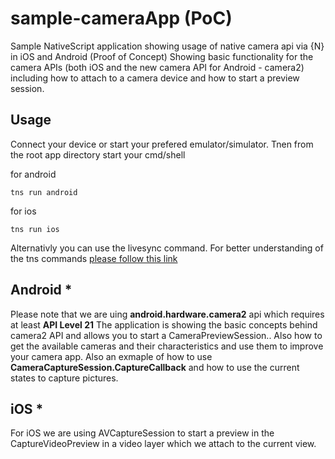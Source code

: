 # sample-cameraApp (PoC)
Sample NativeScript application showing usage of native camera api via {N} in iOS and Android (Proof of Concept)
Showing basic functionality for the camera APIs (both iOS and the new camera API for Android - camera2) 
including how to attach to a camera device and how to start a preview session.

## Usage
Connect your device or start your prefered emulator/simulator.
Tnen from the root app directory start your cmd/shell

for android
```
tns run android
```
for ios
```
tns run ios
```
Alternativly you can use the livesync command.
For better understanding of the tns commands [please follow this link](http://docs.nativescript.org/start/getting-started#development-workflow)

## Android * 
Please note that we are uing **android.hardware.camera2** api which requires at least **API Level 21** 
The application is showing the basic concepts behind camera2 API and allows you to start a CameraPreviewSession.. Also how to get the available cameras and their characteristics and use them to improve your camera app.
Also an exmaple of how to use **CameraCaptureSession.CaptureCallback** and how to use the current states
to capture pictures.


## iOS * 
For iOS we are using AVCaptureSession to start a preview in the CaptureVideoPreview in a video layer which we attach to the current view.



